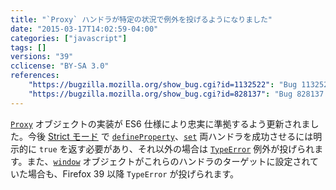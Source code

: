 ```yaml
---
title: "`Proxy` ハンドラが特定の状況で例外を投げるようになりました"
date: "2015-03-17T14:02:59-04:00"
categories: ["javascript"]
tags: []
versions: "39"
cclicense: "BY-SA 3.0"
references:
    "https://bugzilla.mozilla.org/show_bug.cgi?id=1132522": "Bug 1132522 - Treat false return value from certain Proxy handler methods as failure"
    "https://bugzilla.mozilla.org/show_bug.cgi?id=828137": "Bug 828137 - Need APIs that would allow proxies to implement Reject in spec terms"
---
```

[`Proxy`](https://developer.mozilla.org/ja/docs/Web/JavaScript/Reference/Global_Objects/Proxy) オブジェクトの実装が ES6 仕様により忠実に準拠するよう更新されました。今後 [Strict モード](https://developer.mozilla.org/ja/docs/Web/JavaScript/Reference/Strict_mode) で [`defineProperty`](https://developer.mozilla.org/ja/docs/Web/JavaScript/Reference/Global_Objects/Proxy/handler/defineProperty)、[`set`](https://developer.mozilla.org/ja/docs/Web/JavaScript/Reference/Global_Objects/Proxy/handler/set) 両ハンドラを成功させるには明示的に `true` を返す必要があり、それ以外の場合は [`TypeError`](https://developer.mozilla.org/ja/docs/Web/JavaScript/Reference/Global_Objects/TypeError) 例外が投げられます。また、[`window`](https://developer.mozilla.org/ja/docs/Web/API/Window) オブジェクトがこれらのハンドラのターゲットに設定されていた場合も、Firefox 39 以降 `TypeError` が投げられます。
